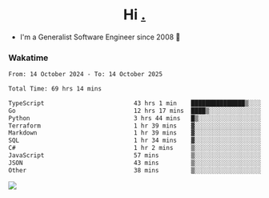 <h1 align="center">Hi <a href="https://www.hackerrank.com/erasmosaraujo">.</a></h1>
 
- I'm a Generalist Software Engineer  since 2008 🚀
<!--  
<p align="left">
  <a href="https://github.com/erasmosoares/github-readme-stats">
    <img
      align="center"
      src="https://github-readme-stats.vercel.app/api/top-langs/?username=erasmosoares&theme=radical&layout=compact"
    />
  </a>
  <a href="https://github.com/erasmosoares/github-readme-stats">
    [![Harlok's WakaTime stats](https://github-readme-stats.vercel.app/api/wakatime?username=ffflabs)](https://github.com/anuraghazra/github-readme-stats)
  </a>
</p>

<!--
 ### Repo 
 
<p align="left">
 <a href="https://github.com/erasmosoares/github-readme-stats">
    <img
      align="center"
      height="165"
      src="https://github-readme-stats.vercel.app/api/pin?username=erasmosoares&repo=sample-node&title_color=fff&icon_color=f9f9f9&text_color=9f9f9f&bg_color=151515"
    />
  </a>
  <a href="https://github.com/erasmosoares/github-readme-stats">
    <img
      align="center"
      height="165"
      src="https://github-readme-stats.vercel.app/api/pin?username=erasmosoares&repo=sample-node&title_color=fff&icon_color=f9f9f9&text_color=9f9f9f&bg_color=151515"
    />
  </a>
</p>
-->

 ### Wakatime 

<!--START_SECTION:waka-->

```txt
From: 14 October 2024 - To: 14 October 2025

Total Time: 69 hrs 14 mins

TypeScript                         43 hrs 1 min    ███████████████▒░░░░░░░░░   61.58 %
Go                                 12 hrs 17 mins  ████▒░░░░░░░░░░░░░░░░░░░░   17.60 %
Python                             3 hrs 44 mins   █▒░░░░░░░░░░░░░░░░░░░░░░░   05.36 %
Terraform                          1 hr 39 mins    ▓░░░░░░░░░░░░░░░░░░░░░░░░   02.38 %
Markdown                           1 hr 39 mins    ▓░░░░░░░░░░░░░░░░░░░░░░░░   02.36 %
SQL                                1 hr 34 mins    ▓░░░░░░░░░░░░░░░░░░░░░░░░   02.26 %
C#                                 1 hr 2 mins     ▒░░░░░░░░░░░░░░░░░░░░░░░░   01.49 %
JavaScript                         57 mins         ▒░░░░░░░░░░░░░░░░░░░░░░░░   01.38 %
JSON                               43 mins         ▒░░░░░░░░░░░░░░░░░░░░░░░░   01.04 %
Other                              38 mins         ▒░░░░░░░░░░░░░░░░░░░░░░░░   00.91 %
```

<!--END_SECTION:waka-->

![](https://komarev.com/ghpvc/?username=erasmosoares&color=brightgreen)
